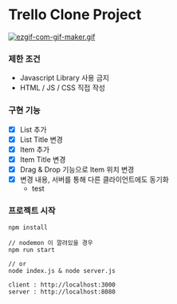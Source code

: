 # Trello Clone Project

[![ezgif-com-gif-maker.gif](https://i.postimg.cc/gJPrpP07/ezgif-com-gif-maker.gif)](https://postimg.cc/B8MJ5kH5)

### 제한 조건

- Javascript Library 사용 금지
- HTML / JS / CSS 직접 작성

### 구현 기능

- [x] List 추가
- [x] List Title 변경
- [x] Item 추가
- [x] Item Title 변경
- [x] Drag & Drop 기능으로 Item 위치 변경
- [x] 변경 내용, 서버를 통해 다른 클라이언트에도 동기화
  - test

### 프로젝트 시작

```
npm install

// nodemon 이 깔려있을 경우
npm run start

// or
node index.js & node server.js

client : http://localhost:3000
server : http://localhost:8080
```
